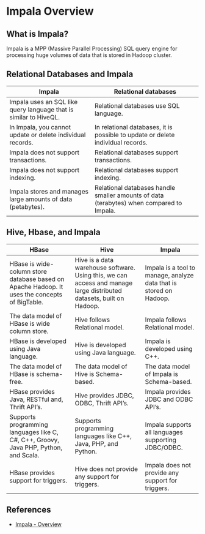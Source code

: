 # Impala Overview

## What is Impala?
Impala is a MPP (Massive Parallel Processing) SQL query engine for processing huge volumes of data that is stored in Hadoop cluster.

## Relational Databases and Impala

Impala | Relational databases
---|---
Impala uses an SQL like query language that is similar to HiveQL. | Relational databases use SQL language.
In Impala, you cannot update or delete individual records. | In relational databases, it is possible to update or delete individual records.
Impala does not support transactions. | Relational databases support transactions.
Impala does not support indexing. | Relational databases support indexing.
Impala stores and manages large amounts of data (petabytes). | Relational databases handle smaller amounts of data (terabytes) when compared to Impala.

## Hive, Hbase, and Impala

HBase | Hive | Impala
---|---|---
HBase is wide-column store database based on Apache Hadoop. It uses the concepts of BigTable. | Hive is a data warehouse software. Using this, we can access and manage large distributed datasets, built on Hadoop. | Impala is a tool to manage, analyze data that is stored on Hadoop.
The data model of HBase is wide column store. | Hive follows Relational model. | Impala follows Relational model.
HBase is developed using Java language. | Hive is developed using Java language. | Impala is developed using C++.
The data model of HBase is schema-free. | The data model of Hive is Schema-based. | The data model of Impala is Schema-based.
HBase provides Java, RESTful and, Thrift API’s. | Hive provides JDBC, ODBC, Thrift API’s. | Impala provides JDBC and ODBC API’s.
Supports programming languages like C, C#, C++, Groovy, Java PHP, Python, and Scala. | Supports programming languages like C++, Java, PHP, and Python. | Impala supports all languages supporting JDBC/ODBC.
HBase provides support for triggers. | Hive does not provide any support for triggers. | Impala does not provide any support for triggers.

## References
- [Impala - Overview](https://www.tutorialspoint.com/impala/impala_overview.htm)